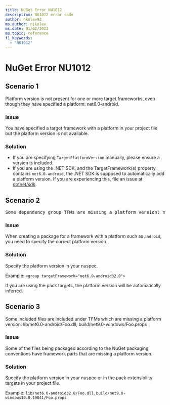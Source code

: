 ```yaml
---
title: NuGet Error NU1012
description: NU1012 error code
author: nkolev92
ms.author: nikolev
ms.date: 01/02/2022
ms.topic: reference
f1_keywords: 
  - "NU1012"
---
```


# NuGet Error NU1012

## Scenario 1

Platform version is not present for one or more target frameworks, even though they have specified a platform: net6.0-android.

### Issue

You have specified a target framework with a platform in your project file but the platform version is not available.

### Solution

- If you are specifying `TargetPlatformVersion` manually, please ensure a version is included.
- If you are using the .NET SDK, and the TargetFramework(s) property contains `net6.0-android`, the .NET SDK is supposed to automatically add a platform version. If you are experiencing this, file an issue at [dotnet/sdk](https://github.com/dotnet/sdk/issues).

## Scenario 2

<pre>Some dependency group TFMs are missing a platform version: net6.0-android</pre>

### Issue

When creating a package for a framework with a platform such as `android`, you need to specify the correct platform version.

### Solution

Specify the platform version in your nuspec.

Example: `<group targetFramework="net6.0-android32.0">`

If you are using the pack targets, the platform version will be automatically inferred.

## Scenario 3

Some included files are included under TFMs which are missing a platform version: lib/net6.0-android/Foo.dll, build/net9.0-windows/Foo.props

### Issue

Some of the files being packaged according to the NuGet packaging conventions have framework parts that are missing a platform version.

### Solution

Specify the platform version in your nuspec or in the pack extensibility targets in your project file.

Example: `lib/net6.0-android32.0/Foo.dll`, `build/net9.0-windows10.0.19041/Foo.props`

